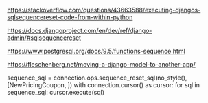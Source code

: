 https://stackoverflow.com/questions/43663588/executing-djangos-sqlsequencereset-code-from-within-python

https://docs.djangoproject.com/en/dev/ref/django-admin/#sqlsequencereset

https://www.postgresql.org/docs/9.5/functions-sequence.html

https://fleschenberg.net/moving-a-django-model-to-another-app/

sequence_sql = connection.ops.sequence_reset_sql(no_style(), [NewPricingCoupon, ])
    with connection.cursor() as cursor:
        for sql in sequence_sql:
            cursor.execute(sql)